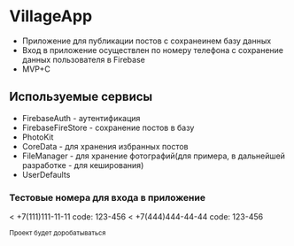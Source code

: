 # VillageApp

- Приложение для публикации постов с сохранеинем базу данных
- Вход в приложение осуществлен  по номеру телефона c сохранение данных пользователя в Firebase
- MVP+C

## Используемые сервисы

- FirebaseAuth - аутентификация
- FirebaseFireStore - сохранение постов в базу
- PhotoKit 
- CoreData - для хранения избранных постов
- FileManager - для хранение фотографий(для примера, в дальнейшей разработке - для кеширования)
- UserDefaults


### Тестовые номера для входа в приложение
< +7(111)111-11-11 code: 123-456
< +7(444)444-44-44 code: 123-456




<sup>Проект будет доробатываться</sup>
